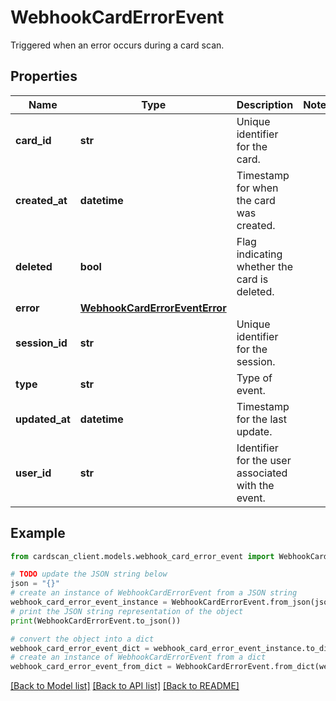 # WebhookCardErrorEvent

Triggered when an error occurs during a card scan.

## Properties

Name | Type | Description | Notes
------------ | ------------- | ------------- | -------------
**card_id** | **str** | Unique identifier for the card. | 
**created_at** | **datetime** | Timestamp for when the card was created. | 
**deleted** | **bool** | Flag indicating whether the card is deleted. | 
**error** | [**WebhookCardErrorEventError**](WebhookCardErrorEventError.md) |  | 
**session_id** | **str** | Unique identifier for the session. | 
**type** | **str** | Type of event. | 
**updated_at** | **datetime** | Timestamp for the last update. | 
**user_id** | **str** | Identifier for the user associated with the event. | 

## Example

```python
from cardscan_client.models.webhook_card_error_event import WebhookCardErrorEvent

# TODO update the JSON string below
json = "{}"
# create an instance of WebhookCardErrorEvent from a JSON string
webhook_card_error_event_instance = WebhookCardErrorEvent.from_json(json)
# print the JSON string representation of the object
print(WebhookCardErrorEvent.to_json())

# convert the object into a dict
webhook_card_error_event_dict = webhook_card_error_event_instance.to_dict()
# create an instance of WebhookCardErrorEvent from a dict
webhook_card_error_event_from_dict = WebhookCardErrorEvent.from_dict(webhook_card_error_event_dict)
```
[[Back to Model list]](../README.md#documentation-for-models) [[Back to API list]](../README.md#documentation-for-api-endpoints) [[Back to README]](../README.md)


